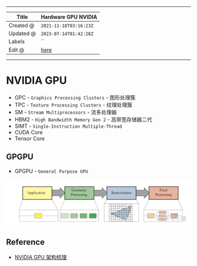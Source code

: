 -----

| Title     | Hardware GPU NVIDIA                                |
| --------- | -------------------------------------------------- |
| Created @ | `2021-11-18T03:16:23Z`                             |
| Updated @ | `2023-07-14T01:42:28Z`                             |
| Labels    | \`\`                                               |
| Edit @    | [here](https://github.com/junxnone/xwiki/issues/6) |

-----

# NVIDIA GPU

  - GPC - `Graphics Processing Clusters` - 图形处理簇
  - TPC - `Texture Processing Clusters` - 纹理处理簇
  - SM - `Stream Multiprocessors` - 流多处理器
  - HBM2 - `High Bandwidth Memory Gen 2` - 高带宽存储器二代
  - SIMT - `Single-Instruction Multiple-Thread`
  - CUDA Core
  - Tensor Core

## GPGPU

  - GPGPU - `General Purpose GPU`

![image](media/f9526be3e86f86f2cb8e140bd73f5c4ec63d8d1e.png)

## Reference

  - [NVIDIA GPU 架构梳理](https://zhuanlan.zhihu.com/p/394352476)
